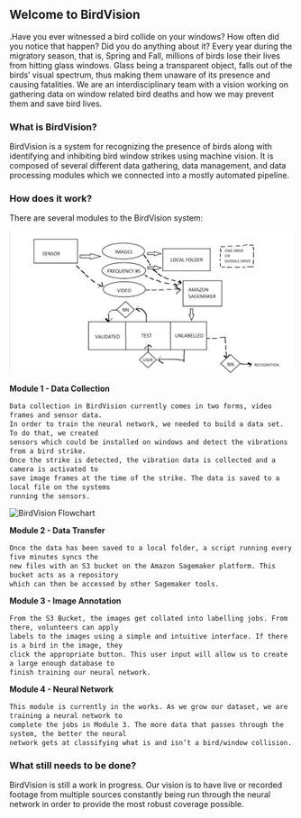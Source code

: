 ## Welcome to BirdVision

.Have you ever witnessed a bird collide on your windows? How often did you notice that happen? Did you do anything about it? Every year during the migratory season, that is, Spring and Fall, millions of birds lose their lives from hitting glass windows. Glass being a transparent object, falls out of the birds’ visual spectrum, thus making them unaware of its presence and causing fatalities. We are an interdisciplinary team with a vision working on gathering data on window related bird deaths and how we may prevent them and save bird lives. 

### What is BirdVision?

BirdVision is a system for recognizing the presence of birds along with identifying and inhibiting bird window strikes using machine vision. It is composed of several different data gathering, data management, and data processing modules which we connected into a mostly automated pipeline. 

### How does it work?

There are several modules to the BirdVision system:

![BirdVision Flowchart](/images/BirdVisionFlowchart.png)

**Module 1 - Data Collection**
```
Data collection in BirdVision currently comes in two forms, video frames and sensor data. 
In order to train the neural network, we needed to build a data set. To do that, we created 
sensors which could be installed on windows and detect the vibrations from a bird strike.
Once the strike is detected, the vibration data is collected and a camera is activated to 
save image frames at the time of the strike. The data is saved to a local file on the systems 
running the sensors.
```
![BirdVision Flowchart](/images/SensorSetup.png)

**Module 2 - Data Transfer**
```
Once the data has been saved to a local folder, a script running every five minutes syncs the 
new files with an S3 bucket on the Amazon Sagemaker platform. This bucket acts as a repository 
which can then be accessed by other Sagemaker tools.
```

**Module 3 - Image Annotation**
```
From the S3 Bucket, the images get collated into labelling jobs. From there, volunteers can apply 
labels to the images using a simple and intuitive interface. If there is a bird in the image, they 
click the appropriate button. This user input will allow us to create a large enough database to 
finish training our neural network.
```
**Module 4 - Neural Network**
```
This module is currently in the works. As we grow our dataset, we are training a neural network to 
complete the jobs in Module 3. The more data that passes through the system, the better the neural 
network gets at classifying what is and isn’t a bird/window collision.
```

### What still needs to be done?
BirdVision is still a work in progress. Our vision is to have live or recorded footage from multiple sources constantly being run through the neural network in order to provide the most robust coverage possible.
